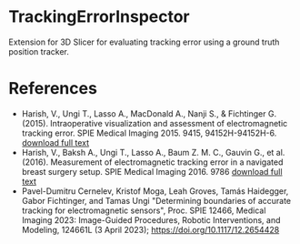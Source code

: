 # TrackingErrorInspector

Extension for 3D Slicer for evaluating tracking error using a ground truth position tracker.

# References

- Harish, V., Ungi T., Lasso A., MacDonald A., Nanji S., & Fichtinger G. (2015).  Intraoperative visualization and assessment of electromagnetic tracking error. SPIE Medical Imaging 2015. 9415, 94152H-94152H-6. [download full text](http://perk.cs.queensu.ca/sites/perkd7.cs.queensu.ca/files/Harish2015-manuscript.pdf)
- Harish, V., Baksh A., Ungi T., Lasso A., Baum Z. M. C., Gauvin G., et al. (2016).  Measurement of electromagnetic tracking error in a navigated breast surgery setup. SPIE Medical Imaging 2016. 9786 [download full text](http://perk.cs.queensu.ca/sites/perkd7.cs.queensu.ca/files/Harish2016a.pdf)
- Pavel-Dumitru Cernelev, Kristof Moga, Leah Groves, Tamás Haidegger, Gabor Fichtinger, and Tamas Ungi "Determining boundaries of accurate tracking for electromagnetic sensors", Proc. SPIE 12466, Medical Imaging 2023: Image-Guided Procedures, Robotic Interventions, and Modeling, 124661L (3 April 2023); https://doi.org/10.1117/12.2654428